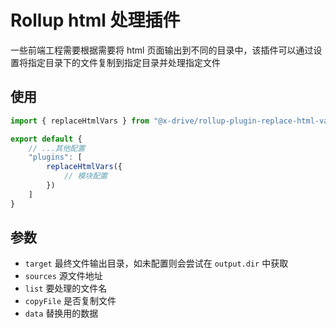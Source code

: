 # Rollup html 处理插件

一些前端工程需要根据需要将 html 页面输出到不同的目录中，该插件可以通过设置将指定目录下的文件复制到指定目录并处理指定文件

## 使用
```ts
import { replaceHtmlVars } from "@x-drive/rollup-plugin-replace-html-vars";

export default {
    // ...其他配置
    "plugins": [
        replaceHtmlVars({
			// 模块配置
		})
    ]
}

```

## 参数
- `target` 最终文件输出目录，如未配置则会尝试在 `output.dir` 中获取
- `sources` 源文件地址
- `list` 要处理的文件名
- `copyFile` 是否复制文件
- `data` 替换用的数据